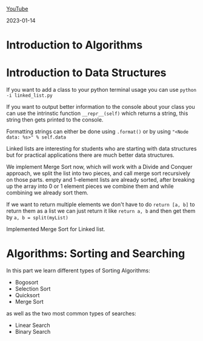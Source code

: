 [YouTube](https://www.youtube.com/watch?v=8hly31xKli0)

2023-01-14

# Introduction to Algorithms
# Introduction to Data Structures
If you want to add a class to your python terminal usage you can use
`python -i linked_list.py`

If you want to output better information to the console about your class you can use the intrinstic function
`__repr__(self)`
which returns a string, this string then gets printed to the console.

Formatting strings can either be done using `.format()` or by using
`"<Node data: %s>" % self.data`

Linked lists are interesting for students who are starting with data structures but for practical applications there are much better data structures.

We implement Merge Sort now, which will work with a Divide and Conquer approach, we split the list into two pieces, and call merge sort recursively on those parts. empty and 1-element lists are already sorted, after breaking up the array into 0 or 1 element pieces we combine them and while combining we already sort them.

If we want to return multiple elements we don't have to do
`return [a, b]`
to return them as a list we can just return it like
`return a, b`
and then get them by
`a, b = split(myList)`

Implemented Merge Sort for Linked list. 

# Algorithms: Sorting and Searching
In this part we learn different types of Sorting Algorithms:
* Bogosort
* Selection Sort
* Quicksort
* Merge Sort

as well as the two most common types of searches:
* Linear Search
* Binary Search